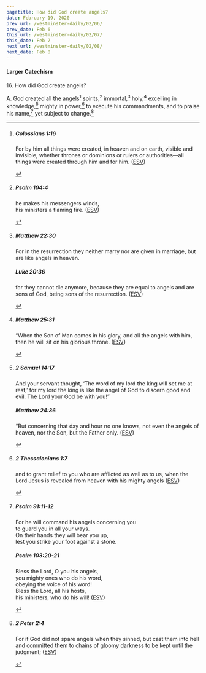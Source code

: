 ```yaml
---
pagetitle: How did God create angels?
date: February 19, 2020
prev_url: /westminster-daily/02/06/
prev_date: Feb 6
this_url: /westminster-daily/02/07/
this_date: Feb 7
next_url: /westminster-daily/02/08/
next_date: Feb 8
---
```


#### Larger Catechism

16\. How did God create angels?

A. God created all the angels[^fnref:wlc1] spirits,[^fnref:wlc2] immortal,[^fnref:wlc3] holy,[^fnref:wlc4] excelling in knowledge,[^fnref:wlc5] mighty in power,[^fnref:wlc6] to execute his commandments, and to praise his name,[^fnref:wlc7] yet subject to change.[^fnref:wlc8]


[^fnref:wlc1]: <div class="esv"><h5>Colossians 1:16</h5> <div class="esv-text"><p id="p51001016.01-1">For by him all things were created, in heaven and on earth, visible and invisible, whether thrones or dominions or rulers or authorities&#8212;all things were created through him and for him.  (<a href="http://www.esv.org" class="copyright">ESV</a>)</p> </div> </div>

[^fnref:wlc2]: <div class="esv"><h5>Psalm 104:4</h5> <div class="esv-text"><div class="block-indent"> <p class="line-group" id="p19104004.01-1">he makes his messengers winds,<br /> <span class="indent"></span>his ministers a flaming fire.  (<a href="http://www.esv.org" class="copyright">ESV</a>)</p> </div> </div> </div>

[^fnref:wlc3]: <div class="esv"><h5>Matthew 22:30</h5> <div class="esv-text"><p id="p40022030.01-1"><span class="woc">For in the resurrection they neither marry nor are given in marriage, but are like angels in heaven.</span></p> </div><h5>Luke 20:36</h5> <div class="esv-text"><p id="p42020036.01-2"><span class="woc">for they cannot die anymore, because they are equal to angels and are sons of God, being sons of the resurrection.</span>  (<a href="http://www.esv.org" class="copyright">ESV</a>)</p> </div> </div>

[^fnref:wlc4]: <div class="esv"><h5>Matthew 25:31</h5> <div class="esv-text"> <p id="p40025031.04-1"><span class="woc">&#8220;When the Son of Man comes in his glory, and all the angels with him, then he will sit on his glorious throne.</span>  (<a href="http://www.esv.org" class="copyright">ESV</a>)</p> </div> </div>

[^fnref:wlc5]: <div class="esv"><h5>2 Samuel 14:17</h5> <div class="esv-text"><p id="p10014017.01-1">And your servant thought, &#8216;The word of my lord the king will set me at rest,&#8217; for my lord the king is like the angel of God to discern good and evil. The <span class="small-caps">Lord</span> your God be with you!&#8221;</p> </div><h5>Matthew 24:36</h5> <div class="esv-text"> <p id="p40024036.08-2"><span class="woc">&#8220;But concerning that day and hour no one knows, not even the angels of heaven, nor the Son, but the Father only.</span>  (<a href="http://www.esv.org" class="copyright">ESV</a>)</p> </div> </div>

[^fnref:wlc6]: <div class="esv"><h5>2 Thessalonians 1:7</h5> <div class="esv-text"><p id="p53001007.01-1">and to grant relief to you who are afflicted as well as to us, when the Lord Jesus is revealed from heaven with his mighty angels  (<a href="http://www.esv.org" class="copyright">ESV</a>)</p> </div> </div>

[^fnref:wlc7]: <div class="esv"><h5>Psalm 91:11-12</h5> <div class="esv-text"><div class="block-indent"> <p class="line-group" id="p19091011.01-1">For he will command his angels concerning you<br /> <span class="indent"></span>to guard you in all your ways.<br />  On their hands they will bear you up,<br /> <span class="indent"></span>lest you strike your foot against a stone.</p> </div> </div><h5>Psalm 103:20-21</h5> <div class="esv-text"><div class="block-indent"> <p class="line-group" id="p19103020.01-2">Bless the <span class="small-caps">Lord</span>, O you his angels,<br /> <span class="indent"></span>you mighty ones who do his word,<br /> <span class="indent"></span>obeying the voice of his word!<br />  Bless the <span class="small-caps">Lord</span>, all his hosts,<br /> <span class="indent"></span>his ministers, who do his will!  (<a href="http://www.esv.org" class="copyright">ESV</a>)</p> </div> </div> </div>

[^fnref:wlc8]: <div class="esv"><h5>2 Peter 2:4</h5> <div class="esv-text"><p id="p61002004.01-1">For if God did not spare angels when they sinned, but cast them into hell and committed them to chains of gloomy darkness to be kept until the judgment;  (<a href="http://www.esv.org" class="copyright">ESV</a>)</p> </div> </div>

